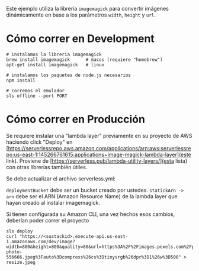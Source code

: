 Este ejemplo utiliza la librería `imagemagick` para convertir imágenes dinámicamente en base a los parámetros `width`, `height` y `url`.

# Cómo correr en Development

```
# instalamos la libreria imagemagick
brew install imagemagick      # macos (requiere "homebrew")
apt-get install imagemagick   # linux

# instalamos los paquetes de node.js necesarios
npm install

# corremos el emulador
sls offline --port PORT
```

# Cómo correr en Producción

Se requiere instalar una "lambda layer" previamente en su proyecto de AWS haciendo click "Deploy" en [https://serverlessrepo.aws.amazon.com/applications/arn:aws:serverlessrepo:us-east-1:145266761615:applications~image-magick-lambda-layer](este link).
Proviene de [https://serverless.pub/lambda-utility-layers/](esta lista) con otras librerías también útiles.

Se debe actualizar el archivo serverless.yml:

`deploymentBucket` debe ser un bucket creado por ustedes.
`statickArn -> arn` debe ser el ARN (Amazon Resource Name) de la lambda layer que hayan creado al instalar imagemagick.

Si tienen configurada su Amazon CLI, una vez hechos esos cambios, deberían poder correr el proyecto

```
sls deploy
curl "https://<sustackid>.execute-api.us-east-1.amazonaws.com/dev/image?width=800&height=800&quality=80&url=https%3A%2F%2Fimages.pexels.com%2Fphotos%2F556666%2Fpexels-photo-556666.jpeg%3Fauto%3Dcompress%26cs%3Dtinysrgb%26dpr%3D1%26w%3D500" > resize.jpeg
```
